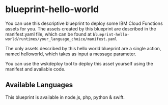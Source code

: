 # blueprint-hello-world
You can use this descriptive blueprint to deploy some IBM Cloud Functions assets for you.  The assets created by this blueprint are described in the manifest.yaml file, which can be found at `blueprint-hello-world/runtimes/your_language_choice/manifest.yaml`

The only assets described by this hello world blueprint are a single action, named helloworld, which takes as input a message parameter.

You can use the wskdeploy tool to deploy this asset yourself using the manifest and available code.

## Available Languages
This blueprint is available in node.js, php, python & swift.

##
